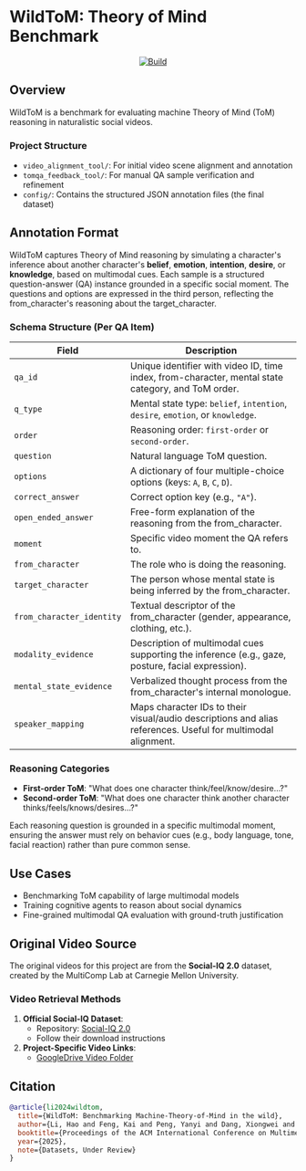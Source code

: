 # WildToM: Theory of Mind Benchmark

<p align="center">
    <a href="https://huggingface.co/datasets/county/WildToM">
        <img alt="Build" src="https://img.shields.io/badge/🤗 Dataset-Wild ToM-yellow">
    </a>
</p>

## Overview
WildToM is a benchmark for evaluating machine Theory of Mind (ToM) reasoning in naturalistic social videos.

### Project Structure
- `video_alignment_tool/`: For initial video scene alignment and annotation
- `tomqa_feedback_tool/`: For manual QA sample verification and refinement
- `config/`: Contains the structured JSON annotation files (the final dataset)

## Annotation Format
WildToM captures Theory of Mind reasoning by simulating a character's inference about another character's **belief**, **emotion**, **intention**, **desire**, or **knowledge**, based on multimodal cues. Each sample is a structured question-answer (QA) instance grounded in a specific social moment. The questions and options are expressed in the third person, reflecting the from_character's reasoning about the target_character.

### Schema Structure (Per QA Item)
| Field                   | Description                                                                                  |
|-------------------------|----------------------------------------------------------------------------------------------|
| `qa_id`                 | Unique identifier with video ID, time index, from-character, mental state category, and ToM order. |
| `q_type` | Mental state type: `belief`, `intention`, `desire`, `emotion`, or `knowledge`.           |
| `order`                 | Reasoning order: `first-order`  or `second-order`.               |
| `question`              | Natural language ToM question.          |
| `options`               | A dictionary of four multiple-choice options (keys: `A`, `B`, `C`, `D`).                    |
| `correct_answer`        | Correct option key (e.g., `"A"`).                                                           |
| `open_ended_answer`     | Free-form explanation of the reasoning from the from_character.                     |
| `moment`                | Specific video moment the QA refers to.                     |
| `from_character`        | The role who is doing the reasoning.     
| `target_character`      | The person whose mental state is being inferred by the from_character.                                             |                 |
| `from_character_identity` | Textual descriptor of the from_character (gender, appearance, clothing, etc.).             |
| `modality_evidence`     | Description of multimodal cues supporting the inference (e.g., gaze, posture, facial expression). |
| `mental_state_evidence` | Verbalized thought process from the from_character's internal monologue.                     |                                  |                                |
| `speaker_mapping`       | Maps character IDs to their visual/audio descriptions and alias references. Useful for multimodal alignment. |

### Reasoning Categories
- **First-order ToM**: "What does one character think/feel/know/desire…?"
- **Second-order ToM**: "What does one character think another character thinks/feels/knows/desires…?"

Each reasoning question is grounded in a specific multimodal moment, ensuring the answer must rely on behavior cues (e.g., body language, tone, facial reaction) rather than pure common sense.

## Use Cases
- Benchmarking ToM capability of large multimodal models
- Training cognitive agents to reason about social dynamics
- Fine-grained multimodal QA evaluation with ground-truth justification

## Original Video Source
The original videos for this project are from the **Social-IQ 2.0** dataset, created by the MultiComp Lab at Carnegie Mellon University.

### Video Retrieval Methods
1. **Official Social-IQ Dataset**:
   - Repository: [Social-IQ 2.0](https://github.com/cmu-multicomp-lab/social-iq-2.0)
   - Follow their download instructions
2. **Project-Specific Video Links**:
   - [GoogleDrive Video Folder](https://drive.google.com/drive/folders/1RVZ1ZtdHi9Ob2nRFjtXdF3bWHXH3gUMs?usp=sharing)

## Citation
```bibtex
@article{li2024wildtom,
  title={WildToM: Benchmarking Machine-Theory-of-Mind in the wild},
  author={Li, Hao and Feng, Kai and Peng, Yanyi and Dang, Xiongwei and Yang, Zhengwei and Hu, Zechao and Fei, Hao and Wang, Zheng},
  booktitle={Proceedings of the ACM International Conference on Multimedia},
  year={2025},
  note={Datasets, Under Review}
}
```
